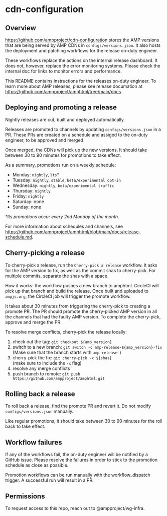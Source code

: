 # cdn-configuration

## Overview

https://github.com/ampproject/cdn-configuration stores the AMP versions that are being served by AMP CDNs in `configs/versions.json`. It also hosts the deployment and patching workflows for the release on-duty engineer.

These workflows replace the actions on the internal release dashboard. It does not, however, replace the error monitoring systems. Please check the internal doc for links to monitor errors and performance.

This README contains instructions for the releases on-duty engineer. To learn more about AMP releases, please see release documation at https://github.com/ampproject/amphtml/tree/main/docs.

## Deploying and promoting a release

Nightly releases are cut, built and deployed automatically.

Releases are promoted to channels by updating `configs/versions.json` in a PR. These PRs are created on a schedule and assiged to the on-duty engineer, to be approved and merged.

Once merged, the CDNs will pick up the new versions. It should take between 30 to 90 minutes for promotions to take effect.

As a summary, promotions run on a weekly schedule:

- Monday: `nightly`, `lts`\*
- Tuesday: `nightly`, `stable`, `beta/experimental opt-in`
- Wednesday: `nightly`, `beta/experimental traffic`
- Thursday: `nightly`
- Friday: `nightly`
- Saturday: none
- Sunday: none

_\*lts promotions occur every 2nd Monday of the month._

For more information about schedules and channels, see https://github.com/ampproject/amphtml/blob/main/docs/release-schedule.md.

## Cherry-picking a release

To cherry-pick a release, run the `Cherry-pick a release` workflow. It asks for the AMP version to fix, as well as the commit shas to cherry-pick. For multiple commits, separate the shas with a space.

How it works: the workflow pushes a new branch to amphtml. CircleCI will pick up that branch and build the release. Once built and uploaded to `ampjs.org`, the CircleCI job will trigger the promote workflow.

It takes about 30 minutes from triggering the cherry-pick to creating a promote PR. The PR should promote the cherry-picked AMP version in all the channels that had the faulty AMP version. To complete the cherry-pick, approve and merge the PR.

To resolve merge conflicts, cherry-pick the release locally:

1. check out the tag: `git checkout ${amp_version}`
2. switch to a new branch: `git switch -c amp-release-${amp_version}-fix`  
   (Make sure that the branch starts with `amp-release-`)
3. cherry-pick the fix: `git cherry-pick -x ${shas}`  
   (make sure to include the `-x` flag)
4. resolve any merge conflicts
5. push branch to remote: `git push https://github.com/ampproject/amphtml.git`

## Rolling back a release

To roll back a release, find the promote PR and revert it. Do not modify `configs/versions.json` manually.

Like regular promotions, it should take between 30 to 90 minutes for the roll back to take effect.

## Workflow failures

If any of the workflows fail, the on-duty engineer will be notified by a GitHub issue. Please resolve the failures in order to stick to the promotion schedule as close as possible.

Promotion workflows can be run manually with the workflow_dispatch trigger. A successful run will result in a PR.

## Permissions

To request access to this repo, reach out to @ampproject/wg-infra.
